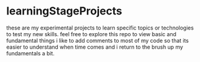 # learningStageProjects
these are my experimental projects to learn specific topics or technologies to test my new skills.
feel free to explore this repo to view basic and fundamental things 
i like to add comments to most of my code so that its easier to understand when time comes 
and i return to the brush up my fundamentals a bit.
